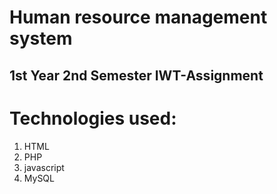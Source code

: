 # Human resource management system
## 1st Year 2nd Semester IWT-Assignment

# Technologies used: 
1. HTML
2. PHP
3. javascript
4. MySQL
